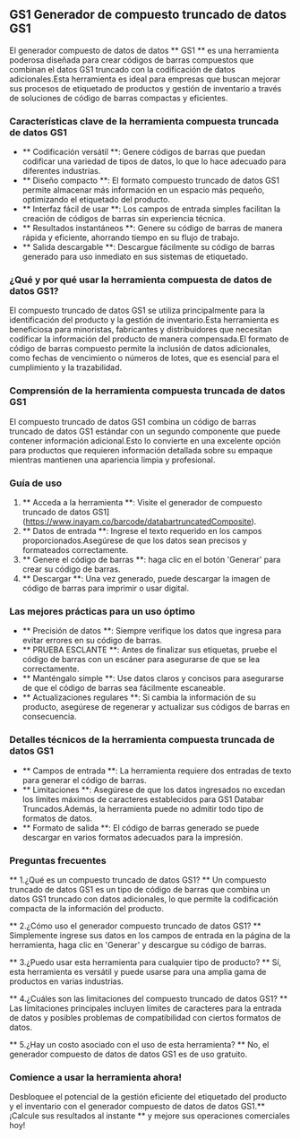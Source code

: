 ## GS1 Generador de compuesto truncado de datos GS1

El generador compuesto de datos de datos ** GS1 ** es una herramienta poderosa diseñada para crear códigos de barras compuestos que combinan el datos GS1 truncado con la codificación de datos adicionales.Esta herramienta es ideal para empresas que buscan mejorar sus procesos de etiquetado de productos y gestión de inventario a través de soluciones de código de barras compactas y eficientes.

### Características clave de la herramienta compuesta truncada de datos GS1

- ** Codificación versátil **: Genere códigos de barras que puedan codificar una variedad de tipos de datos, lo que lo hace adecuado para diferentes industrias.
- ** Diseño compacto **: El formato compuesto truncado de datos GS1 permite almacenar más información en un espacio más pequeño, optimizando el etiquetado del producto.
- ** Interfaz fácil de usar **: Los campos de entrada simples facilitan la creación de códigos de barras sin experiencia técnica.
- ** Resultados instantáneos **: Genere su código de barras de manera rápida y eficiente, ahorrando tiempo en su flujo de trabajo.
- ** Salida descargable **: Descargue fácilmente su código de barras generado para uso inmediato en sus sistemas de etiquetado.

### ¿Qué y por qué usar la herramienta compuesta de datos de datos GS1?

El compuesto truncado de datos GS1 se utiliza principalmente para la identificación del producto y la gestión de inventario.Esta herramienta es beneficiosa para minoristas, fabricantes y distribuidores que necesitan codificar la información del producto de manera compensada.El formato de código de barras compuesto permite la inclusión de datos adicionales, como fechas de vencimiento o números de lotes, que es esencial para el cumplimiento y la trazabilidad.

### Comprensión de la herramienta compuesta truncada de datos GS1

El compuesto truncado de datos GS1 combina un código de barras truncado de datos GS1 estándar con un segundo componente que puede contener información adicional.Esto lo convierte en una excelente opción para productos que requieren información detallada sobre su empaque mientras mantienen una apariencia limpia y profesional.

### Guía de uso

1. ** Acceda a la herramienta **: Visite el generador de compuesto truncado de datos GS1] (https://www.inayam.co/barcode/databartruncatedComposite).
2. ** Datos de entrada **: Ingrese el texto requerido en los campos proporcionados.Asegúrese de que los datos sean precisos y formateados correctamente.
3. ** Genere el código de barras **: haga clic en el botón 'Generar' para crear su código de barras.
4. ** Descargar **: Una vez generado, puede descargar la imagen de código de barras para imprimir o usar digital.

### Las mejores prácticas para un uso óptimo

- ** Precisión de datos **: Siempre verifique los datos que ingresa para evitar errores en su código de barras.
- ** PRUEBA ESCLANTE **: Antes de finalizar sus etiquetas, pruebe el código de barras con un escáner para asegurarse de que se lea correctamente.
- ** Manténgalo simple **: Use datos claros y concisos para asegurarse de que el código de barras sea fácilmente escaneable.
- ** Actualizaciones regulares **: Si cambia la información de su producto, asegúrese de regenerar y actualizar sus códigos de barras en consecuencia.

### Detalles técnicos de la herramienta compuesta truncada de datos GS1

- ** Campos de entrada **: La herramienta requiere dos entradas de texto para generar el código de barras.
- ** Limitaciones **: Asegúrese de que los datos ingresados ​​no excedan los límites máximos de caracteres establecidos para GS1 Databar Truncados.Además, la herramienta puede no admitir todo tipo de formatos de datos.
- ** Formato de salida **: El código de barras generado se puede descargar en varios formatos adecuados para la impresión.

### Preguntas frecuentes

** 1.¿Qué es un compuesto truncado de datos GS1? **
Un compuesto truncado de datos GS1 es un tipo de código de barras que combina un datos GS1 truncado con datos adicionales, lo que permite la codificación compacta de la información del producto.

** 2.¿Cómo uso el generador compuesto truncado de datos GS1? **
Simplemente ingrese sus datos en los campos de entrada en la página de la herramienta, haga clic en 'Generar' y descargue su código de barras.

** 3.¿Puedo usar esta herramienta para cualquier tipo de producto? **
Sí, esta herramienta es versátil y puede usarse para una amplia gama de productos en varias industrias.

** 4.¿Cuáles son las limitaciones del compuesto truncado de datos GS1? **
Las limitaciones principales incluyen límites de caracteres para la entrada de datos y posibles problemas de compatibilidad con ciertos formatos de datos.

** 5.¿Hay un costo asociado con el uso de esta herramienta? **
No, el generador compuesto de datos de datos GS1 es de uso gratuito.

### Comience a usar la herramienta ahora!

Desbloquee el potencial de la gestión eficiente del etiquetado del producto y el inventario con el generador compuesto de datos de datos GS1.** ¡Calcule sus resultados al instante ** y mejore sus operaciones comerciales hoy!
